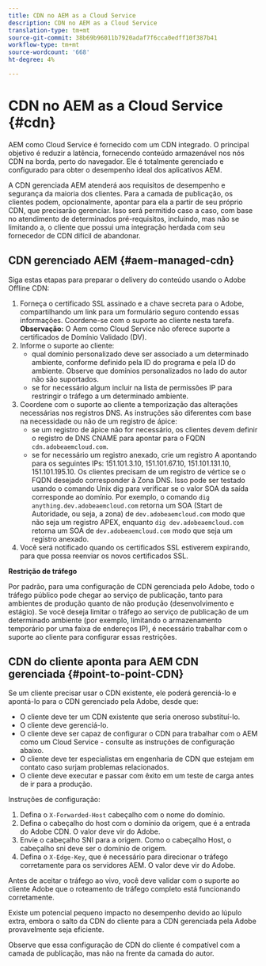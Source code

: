 ```yaml
---
title: CDN no AEM as a Cloud Service
description: CDN no AEM as a Cloud Service
translation-type: tm+mt
source-git-commit: 38b69b96011b7920adaf7f6cca0edff10f387b41
workflow-type: tm+mt
source-wordcount: '668'
ht-degree: 4%

---
```



# CDN no AEM as a Cloud Service {#cdn}

AEM como Cloud Service é fornecido com um CDN integrado. O principal objetivo é reduzir a latência, fornecendo conteúdo armazenável nos nós CDN na borda, perto do navegador. Ele é totalmente gerenciado e configurado para obter o desempenho ideal dos aplicativos AEM.

A CDN gerenciada AEM atenderá aos requisitos de desempenho e segurança da maioria dos clientes. Para a camada de publicação, os clientes podem, opcionalmente, apontar para ela a partir de seu próprio CDN, que precisarão gerenciar. Isso será permitido caso a caso, com base no atendimento de determinados pré-requisitos, incluindo, mas não se limitando a, o cliente que possui uma integração herdada com seu fornecedor de CDN difícil de abandonar.

## CDN gerenciado AEM  {#aem-managed-cdn}

Siga estas etapas para preparar o delivery do conteúdo usando o Adobe Offline CDN:

1. Forneça o certificado SSL assinado e a chave secreta para o Adobe, compartilhando um link para um formulário seguro contendo essas informações. Coordene-se com o suporte ao cliente nesta tarefa.
   **Observação:** O Aem como Cloud Service não oferece suporte a certificados de Domínio Validado (DV).
1. Informe o suporte ao cliente:
   * qual domínio personalizado deve ser associado a um determinado ambiente, conforme definido pela ID do programa e pela ID do ambiente. Observe que domínios personalizados no lado do autor não são suportados.
   * se for necessário algum incluir na lista de permissões IP para restringir o tráfego a um determinado ambiente.
1. Coordene com o suporte ao cliente a temporização das alterações necessárias nos registros DNS. As instruções são diferentes com base na necessidade ou não de um registro de ápice:
   * se um registro de ápice não for necessário, os clientes devem definir o registro de DNS CNAME para apontar para o FQDN `cdn.adobeaemcloud.com`.
   * se for necessário um registro anexado, crie um registro A apontando para os seguintes IPs: 151.101.3.10, 151.101.67.10, 151.101.131.10, 151.101.195.10. Os clientes precisam de um registro de vértice se o FQDN desejado corresponder à Zona DNS. Isso pode ser testado usando o comando Unix dig para verificar se o valor SOA da saída corresponde ao domínio. Por exemplo, o comando `dig anything.dev.adobeaemcloud.com` retorna um SOA (Start de Autoridade, ou seja, a zona) de `dev.adobeaemcloud.com` modo que não seja um registro APEX, enquanto `dig dev.adobeaemcloud.com` retorna um SOA de `dev.adobeaemcloud.com` modo que seja um registro anexado.
1. Você será notificado quando os certificados SSL estiverem expirando, para que possa reenviar os novos certificados SSL.

**Restrição de tráfego**

Por padrão, para uma configuração de CDN gerenciada pelo Adobe, todo o tráfego público pode chegar ao serviço de publicação, tanto para ambientes de produção quanto de não produção (desenvolvimento e estágio). Se você deseja limitar o tráfego ao serviço de publicação de um determinado ambiente (por exemplo, limitando o armazenamento temporário por uma faixa de endereços IP), é necessário trabalhar com o suporte ao cliente para configurar essas restrições.

## CDN do cliente aponta para AEM CDN gerenciada {#point-to-point-CDN}

Se um cliente precisar usar o CDN existente, ele poderá gerenciá-lo e apontá-lo para o CDN gerenciado pela Adobe, desde que:

* O cliente deve ter um CDN existente que seria oneroso substituí-lo.
* O cliente deve gerenciá-lo.
* O cliente deve ser capaz de configurar o CDN para trabalhar com o AEM como um Cloud Service - consulte as instruções de configuração abaixo.
* O cliente deve ter especialistas em engenharia de CDN que estejam em contato caso surjam problemas relacionados.
* O cliente deve executar e passar com êxito em um teste de carga antes de ir para a produção.

Instruções de configuração:

1. Defina o `X-Forwarded-Host` cabeçalho com o nome do domínio.
1. Defina o cabeçalho do host com o domínio da origem, que é a entrada do Adobe CDN. O valor deve vir do Adobe.
1. Envie o cabeçalho SNI para a origem. Como o cabeçalho Host, o cabeçalho sni deve ser o domínio de origem.
1. Defina o `X-Edge-Key`, que é necessário para direcionar o tráfego corretamente para os servidores AEM. O valor deve vir do Adobe.

Antes de aceitar o tráfego ao vivo, você deve validar com o suporte ao cliente Adobe que o roteamento de tráfego completo está funcionando corretamente.

Existe um potencial pequeno impacto no desempenho devido ao lúpulo extra, embora o salto da CDN do cliente para a CDN gerenciada pela Adobe provavelmente seja eficiente.

Observe que essa configuração de CDN do cliente é compatível com a camada de publicação, mas não na frente da camada do autor.
